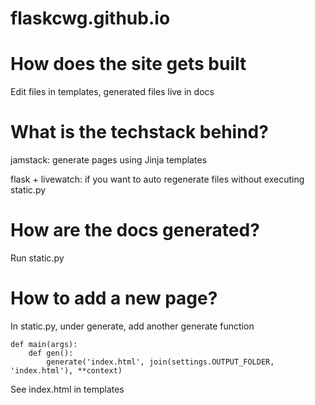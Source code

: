 # flaskcwg.github.io

# How does the site gets built

Edit files in templates, generated files live in docs

# What is the techstack behind?

jamstack: generate pages using Jinja templates

flask + livewatch: if you want to auto regenerate files without executing static.py

# How are the docs generated?

Run static.py

# How to add a new page?

In static.py, under generate, add another generate function

```
def main(args):
    def gen():
        generate('index.html', join(settings.OUTPUT_FOLDER, 'index.html'), **context)
```

See index.html in templates
